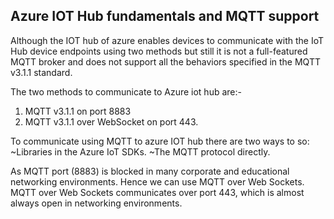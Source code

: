 ## Azure IOT Hub fundamentals and MQTT support

Although the IOT hub of azure enables devices to communicate with the IoT Hub device endpoints using two methods but still it is not a full-featured MQTT broker and does not support all the behaviors specified in the MQTT v3.1.1 standard.

The two methods to communicate to Azure iot hub are:-

1. MQTT v3.1.1 on port 8883
2. MQTT v3.1.1 over WebSocket on port 443.

To communicate using MQTT to azure IOT hub there are two ways to so:
~Libraries in the Azure IoT SDKs.
~The MQTT protocol directly.

As MQTT port (8883) is blocked in many corporate and educational networking environments. Hence we can use MQTT over Web Sockets. MQTT over Web Sockets communicates over port 443, which is almost always open in networking environments.

